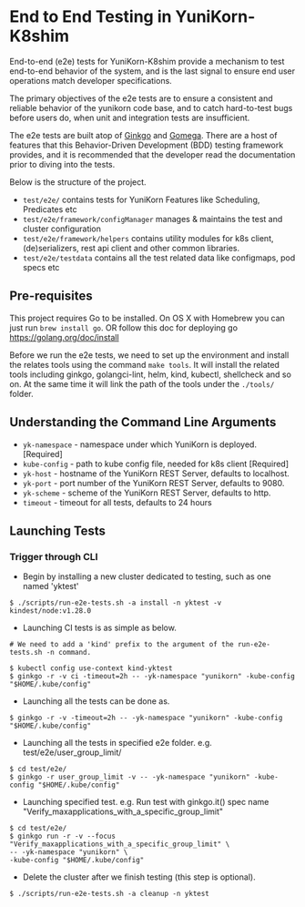 <!--
* Licensed to the Apache Software Foundation (ASF) under one
* or more contributor license agreements.  See the NOTICE file
* distributed with this work for additional information
* regarding copyright ownership.  The ASF licenses this file
* to you under the Apache License, Version 2.0 (the
* "License"); you may not use this file except in compliance
* with the License.  You may obtain a copy of the License at
*
*      http://www.apache.org/licenses/LICENSE-2.0
*
* Unless required by applicable law or agreed to in writing, software
* distributed under the License is distributed on an "AS IS" BASIS,
* WITHOUT WARRANTIES OR CONDITIONS OF ANY KIND, either express or implied.
* See the License for the specific language governing permissions and
* limitations under the License.
-->

# End to End Testing in YuniKorn-K8shim

End-to-end (e2e) tests for YuniKorn-K8shim provide a mechanism to test end-to-end behavior of the system, and is the last signal to ensure end user operations match developer specifications. 

The primary objectives of the e2e tests are to ensure a consistent and reliable behavior of the yunikorn code base, and to catch hard-to-test bugs before users do, when unit and integration tests are insufficient.

The e2e tests are built atop of [Ginkgo](https://onsi.github.io/ginkgo/) and [Gomega](https://github.com/onsi/gomega). There are a host of features that this Behavior-Driven Development (BDD) testing framework provides, and it is recommended that the developer read the documentation prior to diving into the tests.

Below is the structure of the project.
* `test/e2e/` contains tests for YuniKorn Features like Scheduling, Predicates etc
* `test/e2e/framework/configManager` manages & maintains the test and cluster configuration
* `test/e2e/framework/helpers` contains utility modules for k8s client, (de)serializers, rest api client and other common libraries.
* `test/e2e/testdata` contains all the test related data like configmaps, pod specs etc

## Pre-requisites
This project requires Go to be installed. On OS X with Homebrew you can just run `brew install go`.
OR follow this doc for deploying go https://golang.org/doc/install

Before we run the e2e tests, we need to set up the environment and install the relates tools using the command `make tools`. It will install the related tools including ginkgo, golangci-lint, helm, kind, kubectl, shellcheck and so on. At the same time it will link the path of the tools under the `./tools/` folder.

## Understanding the Command Line Arguments
* `yk-namespace` - namespace under which YuniKorn is deployed. [Required]
* `kube-config` - path to kube config file, needed for k8s client [Required]
* `yk-host` - hostname of the YuniKorn REST Server, defaults to localhost.   
* `yk-port` - port number of the YuniKorn REST Server, defaults to 9080.
* `yk-scheme` - scheme of the YuniKorn REST Server, defaults to http.
* `timeout` -  timeout for all tests, defaults to 24 hours

## Launching Tests

### Trigger through CLI
* Begin by installing a new cluster dedicated to testing, such as one named 'yktest'
```shell
$ ./scripts/run-e2e-tests.sh -a install -n yktest -v kindest/node:v1.28.0
```

* Launching CI tests is as simple as below.
```shell
# We need to add a 'kind' prefix to the argument of the run-e2e-tests.sh -n command.

$ kubectl config use-context kind-yktest 
$ ginkgo -r -v ci -timeout=2h -- -yk-namespace "yunikorn" -kube-config "$HOME/.kube/config"
```

* Launching all the tests can be done as.
```shell
$ ginkgo -r -v -timeout=2h -- -yk-namespace "yunikorn" -kube-config "$HOME/.kube/config"
```

* Launching all the tests in specified e2e folder.
e.g. test/e2e/user_group_limit/
```shell 
$ cd test/e2e/
$ ginkgo -r user_group_limit -v -- -yk-namespace "yunikorn" -kube-config "$HOME/.kube/config"
```

* Launching specified test.
e.g. Run test with ginkgo.it() spec name "Verify_maxapplications_with_a_specific_group_limit"
```shell 
$ cd test/e2e/
$ ginkgo run -r -v --focus "Verify_maxapplications_with_a_specific_group_limit" \
-- -yk-namespace "yunikorn" \
-kube-config "$HOME/.kube/config"
```
* Delete the cluster after we finish testing (this step is optional).

```shell
$ ./scripts/run-e2e-tests.sh -a cleanup -n yktest
```